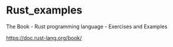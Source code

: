 # Rust_examples
The Book - Rust programming language - Exercises and Examples

https://doc.rust-lang.org/book/
